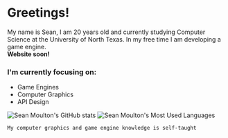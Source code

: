 # Greetings!
My name is Sean, I am 20 years old and currently studying Computer Science at the University of North Texas. In my free time I am developing a game engine.  
**Website soon!**

### I'm currently focusing on:
- Game Engines
- Computer Graphics
- API Design
  
![Sean Moulton's GitHub stats](https://github-readme-stats.vercel.app/api?username=WindowsVista42&theme=dracula&show_icons=true&count_private=true)
![Sean Moulton's Most Used Languages](https://github-readme-stats.vercel.app/api/top-langs?username=WindowsVista42&theme=dracula&show_icons=true&count_private=true&langs_count=2)  

```My computer graphics and game engine knowledge is self-taught```

<!--- #### Feel free to check out some of my projects or maybe my [website](https://WindowsVista42.github.io)! --->
